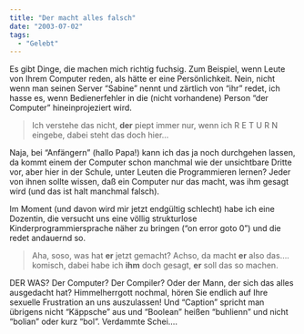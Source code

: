 ```yaml
---
title: "Der macht alles falsch"
date: "2003-07-02"
tags:
  - "Gelebt"
---
```


Es gibt Dinge, die machen mich richtig fuchsig. Zum Beispiel, wenn Leute von Ihrem Computer reden, als hätte er eine Persönlichkeit. Nein, nicht wenn man seinen Server “Sabine” nennt und zärtlich von “ihr” redet, ich hasse es, wenn Bedienerfehler in die (nicht vorhandene) Person “der Computer” hineinprojeziert wird.

> Ich verstehe das nicht, **der** piept immer nur, wenn ich R E T U R N eingebe, dabei steht das doch hier…

Naja, bei “Anfängern” (hallo Papa!) kann ich das ja noch durchgehen lassen, da kommt einem der Computer schon manchmal wie der unsichtbare Dritte vor, aber hier in der Schule, unter Leuten die Programmieren lernen? Jeder von ihnen sollte wissen, daß ein Computer nur das macht, was ihm gesagt wird (und das ist halt manchmal falsch).

Im Moment (und davon wird mir jetzt endgültig schlecht) habe ich eine Dozentin, die versucht uns eine völlig strukturlose Kinderprogrammiersprache näher zu bringen (“on error goto 0”) und die redet andauernd so.

> Aha, soso, was hat **er** jetzt gemacht? Achso, da macht **er** also das…. komisch, dabei habe ich **ihm** doch gesagt, **er** soll das so machen.

DER WAS? Der Computer? Der Compiler? Oder der Mann, der sich das alles ausgedacht hat? Himmelherrgott nochmal, hören Sie endlich auf Ihre sexuelle Frustration an uns auszulassen! Und “Caption” spricht man übrigens nicht “Käppsche” aus und “Boolean” heißen “buhlienn” und nicht “bolian” oder kurz “bol”. Verdammte Schei….
